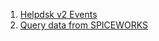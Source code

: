 1. [Helpdsk v2 Events](https://community.spiceworks.com/blogs/developers/5-helpdesk-v2-events)
2. [Query data from SPICEWORKS](https://community.spiceworks.com/topic/160999-users-api-call-how-to-retrieve-records-by-id?page=1#entry-965540)